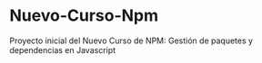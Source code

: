 # Nuevo-Curso-Npm
Proyecto inicial del Nuevo Curso de NPM: Gestión de paquetes y dependencias en Javascript
